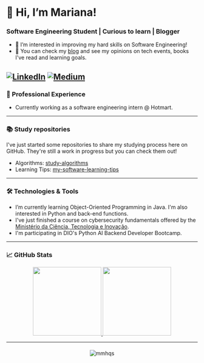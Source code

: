 # 👋 Hi, I’m Mariana!
### Software Engineering Student | Curious to learn | Blogger
- 👀 I’m interested in improving my hard skills on Software Engineering!
- :blue_book: You can check my [blog](https://mariscript.blog) and see my opinions on tech events, books I've read and learning goals.

[![LinkedIn](https://img.shields.io/badge/LinkedIn-0077B5?style=for-the-badge&logo=linkedin&logoColor=white)](https://www.linkedin.com/in/mariana-ahenriques/) [![Medium](https://img.shields.io/badge/-Medium-%23000000?style=for-the-badge&logo=medium&logoColor=white)](https://medium.com/@mmhqs)
---

### 💼 Professional Experience
- Currently working as a software engineering intern @ Hotmart.
  
---

### :books: Study repositories
I've just started some repositories to share my studying process here on GitHub. 
They're still a work in progress but you can check them out!
- Algorithms: [study-algorithms](https://github.com/mmhqs/study-algorithms)
- Learning Tips: [my-software-learning-tips](https://github.com/mmhqs/my-software-learning-tips)

---

### 🛠️ Technologies & Tools
- I’m currently learning Object-Oriented Programming in Java. I'm also interested in Python and back-end functions.
- I've just finished a course on cybersecurity fundamentals offered by the [Ministério da Ciência, Tecnologia e Inovação](https://www.gov.br/mcti/pt-br).
- I'm participating in DIO's Python AI Backend Developer Bootcamp.

---

### 📈 GitHub Stats
<div align="center">
  <a href="https://github.com/mmhqs">
    <img height="180em" src="https://github-readme-stats.vercel.app/api?username=mmhqs&show_icons=true&hide_border=true&theme=react&bg_color=0D1117&title_color=5ce1e6&icon_color=5ce1e6"/>
  </a>
  <a href="https://github.com/mmhqs">
    <img height="180em" src="https://github-readme-stats.vercel.app/api/top-langs/?username=mmhqs&layout=compact&hide_border=true&theme=react&bg_color=0D1117&title_color=5ce1e6&icon_color=5ce1e6"/>
  </a>
</div>

---

<div style="text-align: center; margin-top: 20px;">
  <img src="https://komarev.com/ghpvc/?username=mmhqs&label=Profile%20views&color=0e75b6&style=flat" alt="mmhqs"/>
</div>
